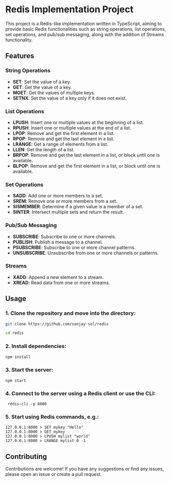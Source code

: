 # Redis Implementation Project

This project is a Redis-like implementation written in TypeScript, aiming to provide basic Redis functionalities such as string operations, list operations, set operations, and pub/sub messaging, along with the addition of Streams functionality.

## Features

### String Operations
- **SET**: Set the value of a key.
- **GET**: Get the value of a key.
- **MGET**: Get the values of multiple keys.
- **SETNX**: Set the value of a key only if it does not exist.

### List Operations
- **LPUSH**: Insert one or multiple values at the beginning of a list.
- **RPUSH**: Insert one or multiple values at the end of a list.
- **LPOP**: Remove and get the first element in a list.
- **RPOP**: Remove and get the last element in a list.
- **LRANGE**: Get a range of elements from a list.
- **LLEN**: Get the length of a list.
- **BRPOP**: Remove and get the last element in a list, or block until one is available.
- **BLPOP**: Remove and get the first element in a list, or block until one is available.

### Set Operations
- **SADD**: Add one or more members to a set.
- **SREM**: Remove one or more members from a set.
- **SISMEMBER**: Determine if a given value is a member of a set.
- **SINTER**: Intersect multiple sets and return the result.

### Pub/Sub Messaging
- **SUBSCRIBE**: Subscribe to one or more channels.
- **PUBLISH**: Publish a message to a channel.
- **PSUBSCRIBE**: Subscribe to one or more channel patterns.
- **UNSUBSCRIBE**: Unsubscribe from one or more channels or patterns.

### Streams
- **XADD**: Append a new element to a stream.
- **XREAD**: Read data from one or more streams.

## Usage

### 1. Clone the repository and move into the directory:

```bash
git clone https://github.com/sanjay-sol/redis

cd redis
```
### 2. Install dependencies:
``` bash
npm install
```
### 3. Start the server:
```
npm start
```
### 4. Connect to the server using a Redis client or use the CLI:
```
 redis-cli -p 8000 
 ```

### 5. Start using Redis commands, e.g.:
```
127.0.0.1:8000 > SET mykey "Hello"
127.0.0.1:8000 > GET mykey
127.0.0.1:8000 > LPUSH mylist "world"
127.0.0.1:8000 > LRANGE mylist 0 -1
```

## Contributing
Contributions are welcome! If you have any suggestions or find any issues, please open an issue or create a pull request.
